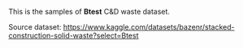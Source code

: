 This is the samples of **Btest** C&D waste dataset.

Source dataset: https://www.kaggle.com/datasets/bazenr/stacked-construction-solid-waste?select=Btest
